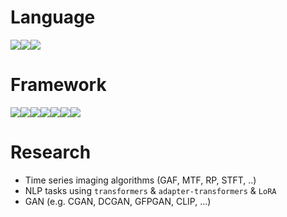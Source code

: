 # Language  
<img src="https://img.shields.io/badge/Python-3776AB?style=flat-square&logo=python&logoColor=white"/><img src="https://img.shields.io/badge/Java-FF0000?style=flat-square&logo=java&logoColor=white"/><img src="https://img.shields.io/badge/CSharp-239120?style=flat-square&logo=csharp&logoColor=white"/>  

# Framework  
<img src="https://img.shields.io/badge/Tensorflow-FF6F00?style=flat-square&logo=tensorflow&logoColor=white"/><img src="https://img.shields.io/badge/Pytorch-EE4C2C?style=flat-square&logo=tensorflow&logoColor=white"/><img src="https://img.shields.io/badge/QGIS-589632?style=flat-square&logo=qgis&logoColor=white"/><img src="https://img.shields.io/badge/PyQT-41CD52?style=flat-square&logo=qgis&logoColor=white"/><img src="https://img.shields.io/badge/AndroidStudio-3DDC84?style=flat-square&logo=androidstudio&logoColor=white"/><img src="https://img.shields.io/badge/django-092E20?style=flat-square&logo=django&logoColor=white"/><img src="https://img.shields.io/badge/Unity3d-FFFFFF?style=flat-square&logo=unity&logoColor=black"/>  

# Research  
- Time series imaging algorithms (GAF, MTF, RP, STFT, ..)
- NLP tasks using `transformers` & `adapter-transformers` & `LoRA`
- GAN (e.g. CGAN, DCGAN, GFPGAN, CLIP, ...)
